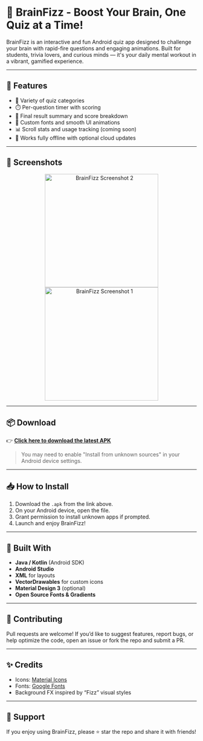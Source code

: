 # 🧠 BrainFizz - Boost Your Brain, One Quiz at a Time!

BrainFizz is an interactive and fun Android quiz app designed to challenge your brain with rapid-fire questions and engaging animations. Built for students, trivia lovers, and curious minds — it's your daily mental workout in a vibrant, gamified experience.

---

## 🚀 Features

- 🧩 Variety of quiz categories
- ⏱️ Per-question timer with scoring
- 🧮 Final result summary and score breakdown
- 🎨 Custom fonts and smooth UI animations
- 📊 Scroll stats and usage tracking (coming soon)
- 🔐 Works fully offline with optional cloud updates

---

## 📸 Screenshots

<p align="center">
  <img src="https://github.com/user-attachments/assets/0b20dae6-86c3-4d6a-b119-f39781febf4e" width="300" alt="BrainFizz Screenshot 2" />
  <img src="https://github.com/user-attachments/assets/27816697-f80a-4927-acc5-2b0c66a5ae25" width="300" alt="BrainFizz Screenshot 1" />
</p>

---

## 📦 Download

👉 **[Click here to download the latest APK](https://github.com/kumarpiyushv0/Quiz_App/blob/master/app/release/app-release.apk)**

> You may need to enable "Install from unknown sources" in your Android device settings.

---

## 📥 How to Install

1. Download the `.apk` from the link above.
2. On your Android device, open the file.
3. Grant permission to install unknown apps if prompted.
4. Launch and enjoy BrainFizz!

---

## 🔧 Built With

- **Java / Kotlin** (Android SDK)
- **Android Studio**
- **XML** for layouts
- **VectorDrawables** for custom icons
- **Material Design 3** (optional)
- **Open Source Fonts & Gradients**

---

## 🤝 Contributing

Pull requests are welcome! If you’d like to suggest features, report bugs, or help optimize the code, open an issue or fork the repo and submit a PR.

---

## ✨ Credits

- Icons: [Material Icons](https://fonts.google.com/icons)
- Fonts: [Google Fonts](https://fonts.google.com/)
- Background FX inspired by “Fizz” visual styles

---

## 🙌 Support

If you enjoy using BrainFizz, please ⭐ star the repo and share it with friends!

